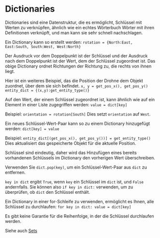 # Dictionaries
Dictionaries sind eine Datenstruktur, die es ermöglicht, Schlüssel mit Werten zu verknüpfen, ähnlich wie ein echtes Wörterbuch Wörter mit ihren Definitionen verknüpft, und man kann sie sehr schnell nachschlagen.

Ein Dictionary kann so erstellt werden:
`rotation = {North:East, East:South, South:West, West:North}`

Der Ausdruck vor dem Doppelpunkt ist der Schlüssel und der Ausdruck nach dem Doppelpunkt ist der Wert, dem der Schlüssel zugeordnet ist.
Das obige Dictionary ordnet Richtungen der Richtung zu, die rechts von ihnen liegt.

Hier ist ein weiteres Beispiel, das die Position der Drohne dem Objekt zuordnet, über dem sie sich befindet.
`x, y = get_pos_x(), get_pos_y()
entity_dict = {(x,y):get_entity_type()}`

Auf den Wert, der einem Schlüssel zugeordnet ist, kann ähnlich wie auf ein Element in einer Liste zugegriffen werden:
`value = dict[key]`

Beispiel:
`orientation = rotation[South]`
Dies setzt `orientation` auf `West`.

Ein neues Schlüssel-Wert-Paar kann so zu einem Dictionary hinzugefügt werden:
`dict[key] = value`

Beispiel:
`entity_dict[(get_pos_x(), get_pos_y())] = get_entity_type()`
Dies aktualisiert das gespeicherte Objekt für die aktuelle Position.

Schlüssel sind eindeutig, daher wird das Hinzufügen eines bereits vorhandenen Schlüssels im Dictionary den vorherigen Wert überschreiben.

Verwenden Sie `dict.pop(key)`, um ein Schlüssel-Wert-Paar aus `dict` zu entfernen.

`key in dict` ergibt `True`, wenn `key` ein Schlüssel im `dict` ist, und `False` andernfalls.
Sie können also `if key in dict:` verwenden, um zu überprüfen, ob `dict` den Schlüssel enthält.

Ein Dictionary in einer for-Schleife zu verwenden, ermöglicht es Ihnen, alle Schlüssel zu durchlaufen:
`for key in dict:
	value = dict[key]`

Es gibt keine Garantie für die Reihenfolge, in der die Schlüssel durchlaufen werden.

Siehe auch [Sets](docs/scripting/sets)
